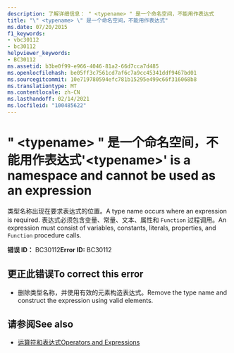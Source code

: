 ```yaml
---
description: 了解详细信息： " <typename> " 是一个命名空间，不能用作表达式
title: "\" <typename> \" 是一个命名空间，不能用作表达式"
ms.date: 07/20/2015
f1_keywords:
- vbc30112
- bc30112
helpviewer_keywords:
- BC30112
ms.assetid: b3be0f99-e966-4046-81a2-66d7cca7d485
ms.openlocfilehash: be05ff3c7561cd7af6c7a9cc45341ddf9467bd01
ms.sourcegitcommit: 10e719780594efc781b15295e499c66f316068b8
ms.translationtype: MT
ms.contentlocale: zh-CN
ms.lasthandoff: 02/14/2021
ms.locfileid: "100485622"
---
```

# <a name="typename-is-a-namespace-and-cannot-be-used-as-an-expression"></a><span data-ttu-id="06b3d-103">" \<typename> " 是一个命名空间，不能用作表达式</span><span class="sxs-lookup"><span data-stu-id="06b3d-103">'\<typename>' is a namespace and cannot be used as an expression</span></span>

<span data-ttu-id="06b3d-104">类型名称出现在要求表达式的位置。</span><span class="sxs-lookup"><span data-stu-id="06b3d-104">A type name occurs where an expression is required.</span></span> <span data-ttu-id="06b3d-105">表达式必须包含变量、常量、文本、属性和 `Function` 过程调用。</span><span class="sxs-lookup"><span data-stu-id="06b3d-105">An expression must consist of variables, constants, literals, properties, and `Function` procedure calls.</span></span>  
  
 <span data-ttu-id="06b3d-106">**错误 ID：** BC30112</span><span class="sxs-lookup"><span data-stu-id="06b3d-106">**Error ID:** BC30112</span></span>  
  
## <a name="to-correct-this-error"></a><span data-ttu-id="06b3d-107">更正此错误</span><span class="sxs-lookup"><span data-stu-id="06b3d-107">To correct this error</span></span>  
  
- <span data-ttu-id="06b3d-108">删除类型名称，并使用有效的元素构造表达式。</span><span class="sxs-lookup"><span data-stu-id="06b3d-108">Remove the type name and construct the expression using valid elements.</span></span>  
  
## <a name="see-also"></a><span data-ttu-id="06b3d-109">请参阅</span><span class="sxs-lookup"><span data-stu-id="06b3d-109">See also</span></span>

- [<span data-ttu-id="06b3d-110">运算符和表达式</span><span class="sxs-lookup"><span data-stu-id="06b3d-110">Operators and Expressions</span></span>](../programming-guide/language-features/operators-and-expressions/index.md)
